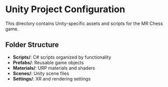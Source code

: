 # Unity Project Configuration

This directory contains Unity-specific assets and scripts for the MR Chess game.

## Folder Structure

- **Scripts/**: C# scripts organized by functionality
- **Prefabs/**: Reusable game objects
- **Materials/**: URP materials and shaders
- **Scenes/**: Unity scene files
- **Settings/**: XR and rendering settings
